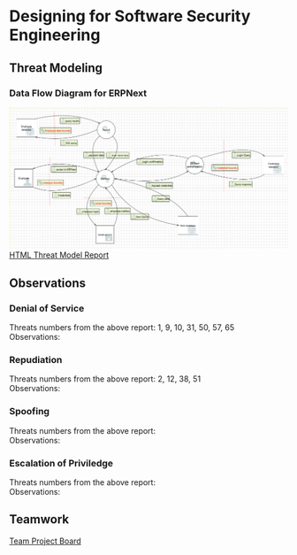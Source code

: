 # Designing for Software Security Engineering
## Threat Modeling
### Data Flow Diagram for ERPNext
![](https://github.com/eeiler/Team-8-ERPNext/blob/master/Designing%20for%20SSE/TMT.png)
[HTML Threat Model Report](https://eeiler.github.io/Team-8-ERPNext/Designing%20for%20SSE/report.htm)
## Observations
### Denial of Service
Threats numbers from the above report: 1, 9, 10, 31, 50, 57, 65  
Observations:
### Repudiation
Threats numbers from the above report: 2, 12, 38, 51  
Observations:
### Spoofing
Threats numbers from the above report:  
Observations:
### Escalation of Priviledge
Threats numbers from the above report:  
Observations:
## Teamwork
[Team Project Board](https://github.com/eeiler/Team-8-ERPNext/projects/4) 
